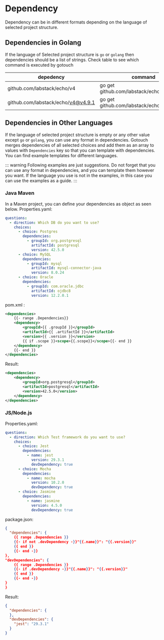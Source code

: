 # Dependency

Dependency can be in different formats depending on the language of selected project structure.

## Dependencies in Golang

If the language of Selected project structure is `go` or `golang` then dependencies should be a list of strings. Check
table to see which command is executed by gotouch

| depedency | command |   
|---|---|
| github.com/labstack/echo/v4| go get github.com/labstack/echo/v4@latest |   
| github.com/labstack/echo/v4@v4.9.1 |  go get github.com/labstack/echo/v4@v4.9.1|

## Dependencies in Other Languages

If the language of selected project structure is empty or any other value except `go` or `golang`, you can use any
format in dependencies. Gotouch merges dependencies of all selected choices and add them as an array to values with `Dependencies` key so that
you can template with dependencies. You can find example templates for different languages. 

::: warning
Following examples are just suggestions. Do not forget that you can use any format in dependencies, and you can template them
however you want. If the language you use is not in the examples, in this case you can use the examples as a guide.
:::

### Java Maven
In a Maven project, you can define your dependencies as object as seen below.
Properties.yaml:
```yaml
questions:
  - direction: Which DB do you want to use?
    choices:
      - choice: Postgres
        dependencies:
          - groupId: org.postgresql
            artifactId: postgresql
            version: 42.5.0
      - choice: MySQL
        dependencies:
          - groupId: mysql
            artifactId: mysql-connector-java
            version: 8.0.24
      - choice: Oracle
        dependencies:
          - groupId: com.oracle.jdbc
            artifactId: ojdbc8
            version: 12.2.0.1
```
pom.xml :
```xml
<dependencies>
    {{- range .Dependencies}}
    <dependency>
        <groupId>{{ .groupId }}</groupId>
        <artifactId>{{ .artifactId }}</artifactId>
        <version>{{ .version }}</version>
        {{ if .scope }}<scope>{{.scope}}</scope>{{- end }}
    </dependency>
    {{- end }}
</dependencies>
```
Result:
```xml
<dependencies>
    <dependency>
        <groupId>org.postgresql</groupId>
        <artifactId>postgresql</artifactId>
        <version>42.5.0</version>
    </dependency>
</dependencies>
```

### JS/Node.js
Properties.yaml:
```yaml
questions:
  - direction: Which Test framework do you want to use?
    choices:
      - choice: Jest
        dependencies:
          - name: jest
            version: 29.3.1
            devDependency: true
      - choice: Mocha
        dependencies:
          - name: mocha
            version: 10.2.0
            devDependency: true
      - choice: Jasmine
        dependencies:
          - name: jasmine
            version: 4.5.0
            devDependency: true
```
package.json:
```json
{
  "dependencies": {
    {{ range .Dependencies }}
    {{- if not .devDependency -}}"{{.name}}": "{{.version}}"
    {{ end }}
    {{- end -}}
},
"devDependencies": {
    {{ range .Dependencies }}
    {{- if .devDependency -}}"{{.name}}": "{{.version}}"
    {{ end }}
    {{- end -}}
}
}
```
Result:
```json
{
  "dependencies": {
  },
  "devDependencies": {
    "jest": "29.3.1"
  }
}
```
